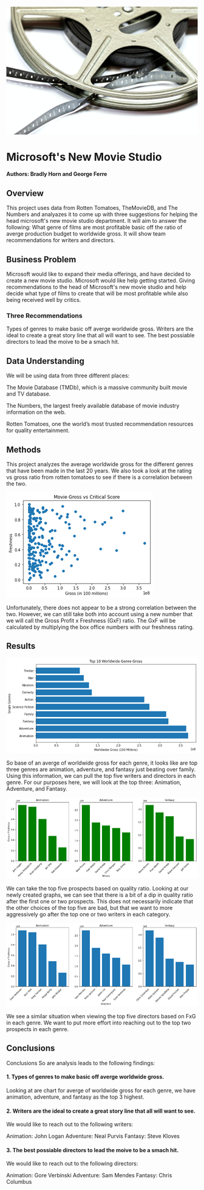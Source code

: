 ![](/photos/header.jpg)

# Microsoft's New Movie Studio
#### Authors: Bradly Horn and George Ferre

## Overview

This project uses data from Rotten Tomatoes, TheMovieDB, and The Numbers and analyazes it to come up with three suggestions for helping the head microsoft's new movie studio department. It will aim to answer the following: What genre of films are most profitable basic off the ratio of averge production budget to worldwide gross. It will show team recommendations for writers and directors.

## Business Problem

Microsoft would like to expand their media offerings, and have decided to create a new movie studio. Microsoft would like help getting started. Giving recommendations to the head of Microsoft's new movie studio and help decide what type of films to create that will be most profitable while also being received well by critics.

### Three Recommendations

Types of genres to make basic off averge worldwide gross.
Writers are the ideal to create a great story line that all will want to see.
The best possiable directors to lead the moive to be a smach hit.

## Data Understanding

We will be using data from three different places:

The Movie Database (TMDb), which is a massive community built movie and TV database.

The Numbers, the largest freely available database of movie industry information on the web.

Rotten Tomatoes, one the world’s most trusted recommendation resources for quality entertainment.

## Methods

This project analyzes the average worldwide gross for the different genres that have been made in the last 20 years. We also took a look at the rating vs gross ratio from rotten tomatoes to see if there is a correlation between the two.

![](/photos/Movie_Gross_vs_Critical_Score.png)

Unfortunately, there does not appear to be a strong correlation between the two. However, we can still take both into account using a new number that we will call the Gross Profit x Freshness (GxF) ratio. The GxF will be calculated by multiplying the box office numbers with our freshness rating.

## Results

![](/photos/worldwide_gross.png)

So base of an averge of worldwide gross for each genre, it looks like are top three genres are animation, adventure, and fantasy just beating over family. Using this information, we can pull the top five writers and directors in each genre. For our purposes here, we will look at the top three: Animation, Adventure, and Fantasy.

![](/photos/Writers.png)

We can take the top five prospects based on quality ratio. Looking at our newly created graphs, we can see that there is a bit of a dip in quality ratio after the first one or two prospects. This does not necessarily indicate that the other choices of the top five are bad, but that we want to more aggressively go after the top one or two writers in each category.

![](/photos/directors.png)

We see a similar situation when viewing the top five directors based on FxG in each genre. We want to put more effort into reaching out to the top two prospects in each genre.

## Conclusions

Conclusions
So are analysis leads to the following findings:

#### 1. Types of genres to make basic off averge worldwide gross.
Looking at are chart for averge of worldwide gross for each genre, we have animation, adventure, and fantasy as the top 3 highest.

#### 2. Writers are the ideal to create a great story line that all will want to see.
We would like to reach out to the following writers:

Animation: John Logan
Adventure: Neal Purvis
Fantasy: Steve Kloves

#### 3. The best possiable directors to lead the moive to be a smach hit.
We would like to reach out to the following directors:

Animation: Gore Verbinski
Adventure: Sam Mendes
Fantasy: Chris Columbus
